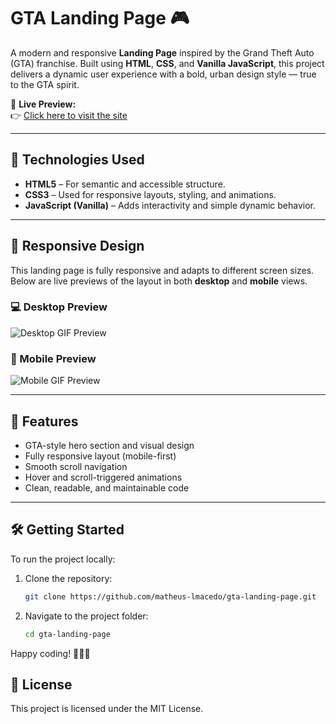 # GTA Landing Page 🎮

A modern and responsive **Landing Page** inspired by the Grand Theft Auto (GTA) franchise. Built using **HTML**, **CSS**, and **Vanilla JavaScript**, this project delivers a dynamic user experience with a bold, urban design style — true to the GTA spirit.

🔗 **Live Preview:**  
👉 [Click here to visit the site](https://matheus-lmacedo.github.io/gta_landing_page/)

---

## 🚀 Technologies Used

- **HTML5** – For semantic and accessible structure.
- **CSS3** – Used for responsive layouts, styling, and animations.
- **JavaScript (Vanilla)** – Adds interactivity and simple dynamic behavior.

---

## 📱 Responsive Design

This landing page is fully responsive and adapts to different screen sizes. Below are live previews of the layout in both **desktop** and **mobile** views.

### 💻 Desktop Preview

![Desktop GIF Preview](./design/Desktop.gif)

### 📱 Mobile Preview

![Mobile GIF Preview](./design/Mobile.gif)

---

## 🌟 Features

- GTA-style hero section and visual design
- Fully responsive layout (mobile-first)
- Smooth scroll navigation
- Hover and scroll-triggered animations
- Clean, readable, and maintainable code

---

## 🛠️ Getting Started

To run the project locally:

1. Clone the repository:
   ```bash
   git clone https://github.com/matheus-lmacedo/gta-landing-page.git
2. Navigate to the project folder:
   ```bash
   cd gta-landing-page
Happy coding! 🚀👨‍💻

## 📄 License
This project is licensed under the MIT License.
